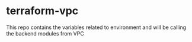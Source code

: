 # terraform-vpc

This repo contains the variables related to environment and will be calling the backend modules from VPC
